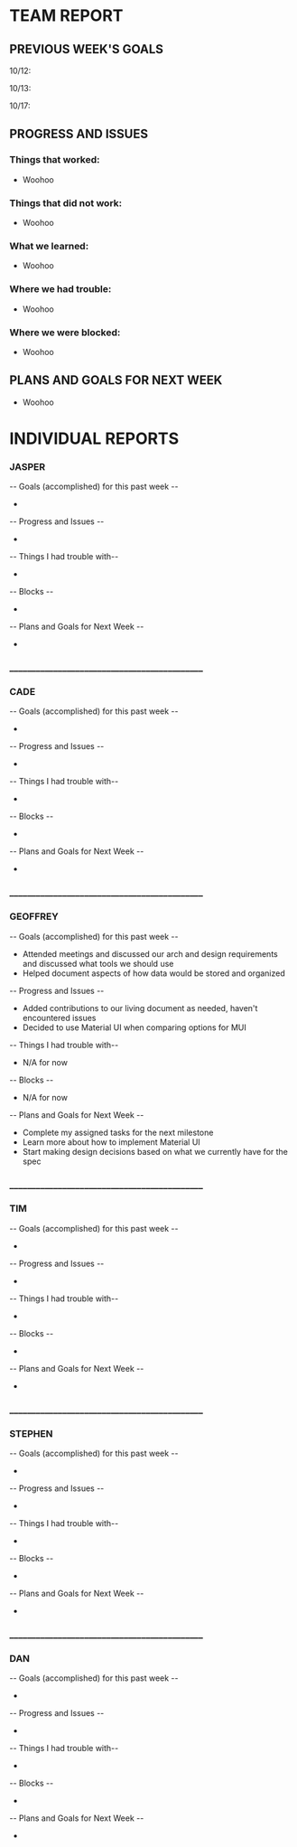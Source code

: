 # TEAM REPORT

## PREVIOUS WEEK'S GOALS

10/12:

10/13:

10/17:

## PROGRESS AND ISSUES

### Things that worked:

* Woohoo

### Things that did not work:

* Woohoo

### What we learned:

* Woohoo

### Where we had trouble:

* Woohoo

### Where we were blocked:

* Woohoo

 ## PLANS AND GOALS FOR NEXT WEEK

 * Woohoo

# INDIVIDUAL REPORTS

### JASPER

-- Goals (accomplished) for this past week --

*

-- Progress and Issues --

*

-- Things I had trouble with--

*

-- Blocks --

*

-- Plans and Goals for Next Week --

*

### ____________________________________________

### CADE

-- Goals (accomplished) for this past week --

*

-- Progress and Issues --

*

-- Things I had trouble with--

*

-- Blocks --

*

-- Plans and Goals for Next Week --

*

### ____________________________________________

### GEOFFREY

-- Goals (accomplished) for this past week --

* Attended meetings and discussed our arch and design requirements and discussed what tools we should use
* Helped document aspects of how data would be stored and organized

-- Progress and Issues --

* Added contributions to our living document as needed, haven't encountered issues
* Decided to use Material UI when comparing options for MUI

-- Things I had trouble with--

* N/A for now

-- Blocks --

* N/A for now

-- Plans and Goals for Next Week --

* Complete my assigned tasks for the next milestone
* Learn more about how to implement Material UI
* Start making design decisions based on what we currently have for the spec

### ____________________________________________

### TIM

-- Goals (accomplished) for this past week --

*

-- Progress and Issues --

*

-- Things I had trouble with--

*

-- Blocks --

*

-- Plans and Goals for Next Week --

*

### ____________________________________________

### STEPHEN

-- Goals (accomplished) for this past week --

*

-- Progress and Issues --

*

-- Things I had trouble with--

*

-- Blocks --

*

-- Plans and Goals for Next Week --

*
### ____________________________________________

### DAN


-- Goals (accomplished) for this past week --

*

-- Progress and Issues --

*

-- Things I had trouble with--

*

-- Blocks --

*

-- Plans and Goals for Next Week --

*
